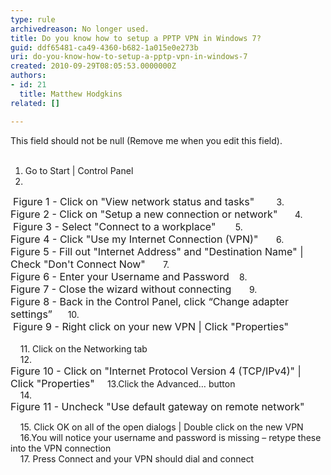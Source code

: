 ```yaml
---
type: rule
archivedreason: No longer used.
title: Do you know how to setup a PPTP VPN in Windows 7?
guid: ddf65481-ca49-4360-b682-1a015e0e273b
uri: do-you-know-how-to-setup-a-pptp-vpn-in-windows-7
created: 2010-09-29T08:05:53.0000000Z
authors:
- id: 21
  title: Matthew Hodgkins
related: []

---
```



This field should not be null (Remove me when you edit this field).
<br><excerpt class='endintro'></excerpt><br>

  <ol>
    <li>Go to Start | Control Panel</li>
    <li></li>
</ol>
<img alt="" src="/Standards/ITAndNetworking/InternetAndNetworks/PublishingImages/SetupStep2.jpg" />&#160;<font class="ms-rteCustom-FigureNormal" size="+0">Figure 1 - Click on &quot;View network status and tasks&quot;</font>&#160;&#160;&#160;&#160;&#160;&#160;&#160;&#160; 3.<br>
<img alt="" src="/Standards/ITAndNetworking/InternetAndNetworks/PublishingImages/SetupStep3.jpg" /><font class="ms-rteCustom-FigureNormal" size="+0">Figure 2 - Click on &quot;Setup a new connection or network&quot;</font>&#160;&#160;&#160;&#160;&#160;&#160; 4.<br>
<img alt="" src="/Standards/ITAndNetworking/InternetAndNetworks/PublishingImages/SetupStep4.jpg" />&#160;<font class="ms-rteCustom-FigureNormal" size="+0">Figure 3 - Select &quot;Connect to a workplace&quot;</font>&#160;&#160;&#160;&#160;&#160;&#160;&#160; 5.<br>
<img alt="" src="/Standards/ITAndNetworking/InternetAndNetworks/PublishingImages/SetupStep5.jpg" /><font class="ms-rteCustom-FigureNormal" size="+0">Figure 4 - Click &quot;Use my Internet Connection (VPN)&quot;&#160; </font>&#160;&#160;&#160;&#160; 6.<br>
<img alt="" src="/Standards/ITAndNetworking/InternetAndNetworks/PublishingImages/SetupStep6.jpg" /><font class="ms-rteCustom-FigureNormal" size="+0">Figure 5 - Fill out &quot;Internet Address&quot; and &quot;Destination Name&quot; | Check &quot;Don't Connect Now&quot; </font>&#160;&#160;&#160;&#160;&#160; 7.&#160;<br>
<img alt="" src="/Standards/ITAndNetworking/InternetAndNetworks/PublishingImages/SetupStep7.jpg" /><font class="ms-rteCustom-FigureNormal" size="+0">Figure 6 - Enter your Username and Password </font>&#160;&#160; 8.<br>
<img alt="" src="/Standards/ITAndNetworking/InternetAndNetworks/PublishingImages/SetupStep8.jpg" /><font class="ms-rteCustom-FigureNormal" size="+0">Figure 7 - Close the wizard without connecting &#160;</font> &#160;&#160;&#160; 9.<br>
<img alt="" src="/Standards/ITAndNetworking/InternetAndNetworks/PublishingImages/SetupStep9.jpg" /><font class="ms-rteCustom-FigureNormal" size="+0">Figure 8 - Back in the Control Panel, click “Change adapter settings” &#160;</font>&#160;&#160;&#160; 10.<br>
<img alt="" src="/Standards/ITAndNetworking/InternetAndNetworks/PublishingImages/SetupStep10.jpg" />&#160;<font class="ms-rteCustom-FigureNormal" size="+0">Figure 9 - Right click on your new VPN | Click &quot;Properties&quot; &#160;<br>
</font><br>
&#160;&#160;&#160; 11. Click on the Networking tab&#160;<br>
&#160;&#160;&#160;&#160;12.<br>
<img alt="" src="/Standards/ITAndNetworking/InternetAndNetworks/PublishingImages/SetupStep12.jpg" /><font class="ms-rteCustom-FigureNormal" size="+0">Figure 10 - Click on &quot;Internet Protocol Version 4 (TCP/IPv4)&quot; | Click &quot;Properties&quot; </font>&#160;&#160;&#160; 13.Click the Advanced… button<br>
&#160;&#160;&#160; 14.&#160;<br>
<img alt="" src="/Standards/ITAndNetworking/InternetAndNetworks/PublishingImages/SetupStep14.jpg" /><font class="ms-rteCustom-FigureNormal" size="+0">Figure 11 - Uncheck &quot;Use default gateway on remote network&quot; </font>
<p>&#160;&#160;&#160; 15. Click OK on all of the open dialogs | Double click on the new VPN&#160;<br>
&#160;&#160;&#160;&#160;16.You will notice your username and password is missing – retype these into the VPN connection&#160;<br>
&#160;&#160;&#160; 17. Press Connect and your VPN should dial and connect </p>




